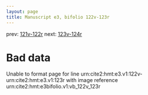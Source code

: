 ```yaml
---
layout: page
title: Manuscript e3, bifolio 122v-123r
---
```


prev: [121v-122r](../121v-122r/) next: [123v-124r](../123v-124r/)

# Bad data

Unable to format page for line urn:cite2:hmt:e3.v1:122v-urn:cite2:hmt:e3.v1:123r with image reference urn:cite2:hmt:e3bifolio.v1:vb_122v_123r
